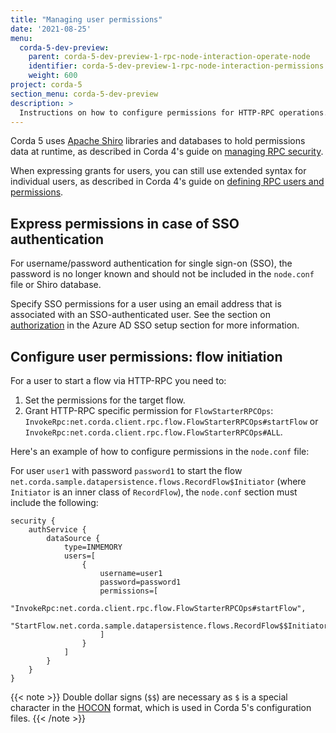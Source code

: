 ```yaml
---
title: "Managing user permissions"
date: '2021-08-25'
menu:
  corda-5-dev-preview:
    parent: corda-5-dev-preview-1-rpc-node-interaction-operate-node
    identifier: corda-5-dev-preview-1-rpc-node-interaction-permissions
    weight: 600
project: corda-5
section_menu: corda-5-dev-preview
description: >
  Instructions on how to configure permissions for HTTP-RPC operations.
---
```


Corda 5 uses [Apache Shiro](https://shiro.apache.org/) libraries and databases to hold permissions data at runtime, as described in Corda 4's guide on
[managing RPC security](https://docs.corda.net/docs/corda-os/4.8/clientrpc.html#managing-rpc-security).

When expressing grants for users, you can still use extended syntax for individual users, as described in Corda 4's guide on
[defining RPC users and permissions](https://docs.corda.net/docs/corda-enterprise/4.8/node/operating/clientrpc.html#defining-rpc-users-and-permissions-1).

## Express permissions in case of SSO authentication

For username/password authentication for single sign-on (SSO), the password is no longer known and should not be
included in the `node.conf` file or Shiro database.

Specify SSO permissions for a user using an email address that is associated with an SSO-authenticated user.
See the section on [authorization](authentication/authentication.md#configure-authorization-for-azure-ad-sso) in the Azure AD SSO setup section for more information.

## Configure user permissions: flow initiation

For a user to start a flow via HTTP-RPC you need to:
1. Set the permissions for the target flow.
2. Grant HTTP-RPC specific permission for `FlowStarterRPCOps`: `InvokeRpc:net.corda.client.rpc.flow.FlowStarterRPCOps#startFlow`
or `InvokeRpc:net.corda.client.rpc.flow.FlowStarterRPCOps#ALL`.

Here's an example of how to configure permissions in the `node.conf` file:

For user `user1` with password `password1` to start the flow
`net.corda.sample.datapersistence.flows.RecordFlow$Initiator` (where `Initiator` is an inner class of `RecordFlow`), the `node.conf` section must include the following:

```shell
security {
    authService {
        dataSource {
            type=INMEMORY
            users=[
                {
                    username=user1
                    password=password1
                    permissions=[
                        "InvokeRpc:net.corda.client.rpc.flow.FlowStarterRPCOps#startFlow",
                        "StartFlow.net.corda.sample.datapersistence.flows.RecordFlow$$Initiator"
                    ]
                }
            ]
        }
    }
}
```

{{< note >}}
Double dollar signs (`$$`) are necessary as `$` is a special character in the [HOCON](https://github.com/lightbend/config/blob/master/HOCON.md)
format, which is used in Corda 5's configuration files.
{{< /note >}}
